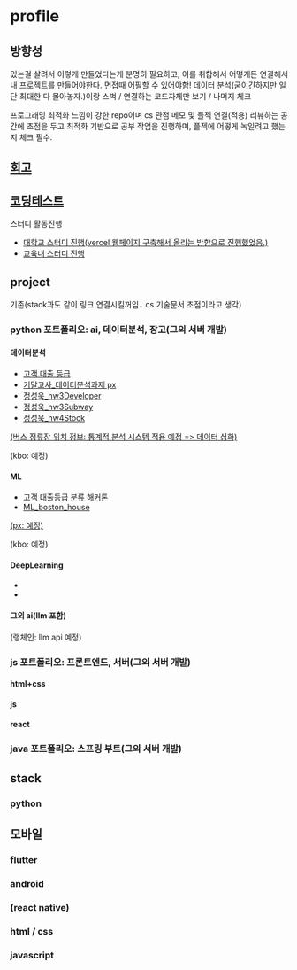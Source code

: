 # profile

## 방향성
있는걸 살려서 이렇게 만들었다는게 분명히 필요하고, 이를 취합해서 어떻게든 연결해서 내 프로젝트를 만들어야한다. 면접때 어필할 수 있어야함!
데이터 분석(굳이긴하지만 일단 최대한 다 몰아놓자.)이랑 스벅 / 연결하는 코드자체만 보기 / 나머지 체크

프로그래밍 최적화 느낌이 강한 repo이며 cs 관점 메모 및 플젝 연결(적용) 리뷰하는 공간에 초점을 두고 최적화 기반으로 공부 작업을 진행하며, 플젝에 어떻게 녹일려고 했는지 체크 필수.

## [회고](https://github.com/davJ-star/review)


## [코딩테스트](https://github.com/davJ-star/algorithms_coding-test/tree/main)
스터디 활동진행
- [대학교 스터디 진행(vercel 웹페이지 구축해서 올리는 방향으로 진행했었음.)]()
- [교육내 스터디 진행](https://github.com/codingTestFOR/jeongseongwook)


## project
기존(stack과도 같이 링크 연결시킬꺼임.. cs 기술문서 초점이라고 생각)
### python 포트폴리오: ai, 데이터분석, 장고(그외 서버 개발)
#### 데이터분석
- [고객 대출 등급](https://colab.research.google.com/drive/1afTQMsyK8wu1kf7wwSIXVXlEIt1dLkyW?usp=drive_open)
- [기말고사_데이터분석과제 px](https://colab.research.google.com/drive/1ZUjQ-S0CJjzxzedO8_YaJev7zxomXP_U?usp=drive_open)
- [정성욱_hw3Developer](https://colab.research.google.com/drive/1tnpd3NoxapqG97U1Z6hSVE3P6CaCTbCD?usp=drive_open)
- [정성욱_hw3Subway](https://colab.research.google.com/drive/1S8UT8JdDiUMnV5Z5wkmINrYOCphhRXjA?usp=drive_open#scrollTo=t6D4sD8Vis-Q)
- [정성욱_hw4Stock](https://colab.research.google.com/drive/1tnpd3NoxapqG97U1Z6hSVE3P6CaCTbCD?usp=drive_open)

[(버스 정류장 위치 정보: 통계적 분석 시스템 적용 예정 => 데이터 심화)](https://github.com/davJ-star/siat/blob/main/README.md#%EB%8D%B0%EC%9D%B4%ED%84%B0%EB%B6%84%EC%84%9D)

(kbo: 예정)




#### ML
- [고객 대출등급 분류 해커톤](https://colab.research.google.com/drive/1ul1YJULG1FLgFXMAoTIrEKsu3gxOWRzr?usp=drive_open)
- [ML_boston_house](https://colab.research.google.com/drive/1YX1qHiad3J1Dm-wM1gO5NyEOtteUkIfV?usp=drive_open)

[(px:  예정)](https://colab.research.google.com/drive/1RfgzKaA7Oez4XBYShuPtOr087nOXNjFY?usp=drive_open#scrollTo=bT3I7uJ_pjz1)

(kbo:  예정)



#### DeepLearning
- []()
- []()

#### 그외 ai(llm 포함)

(랭체인: llm api 예정)






### js 포트폴리오: 프론트엔드, 서버(그외 서버 개발)
#### html+css


#### js


#### react




### java 포트폴리오: 스프링 부트(그외 서버 개발)



## stack
### python


## 모바일
### flutter
### android
### (react native)

### html / css

### javascript

